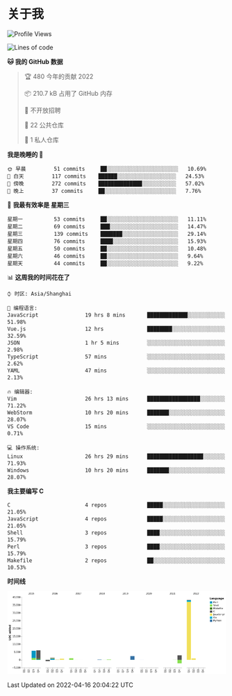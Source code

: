 # 关于我

<!--START_SECTION:waka-->
![Profile Views](http://img.shields.io/badge/%E4%B8%AA%E4%BA%BA%E5%B0%81%E9%9D%A2%E8%A7%82%E7%9C%8B%E6%AC%A1%E6%95%B0-138-blue)

![Lines of code](https://img.shields.io/badge/%E4%BB%8E%E3%80%8C%E4%BD%A0%E5%A5%BD%E4%B8%96%E7%95%8C%E3%80%8D%E6%88%91%E5%B7%B2%E7%BB%8F%E5%86%99%E4%BA%86-57%20Thousand%20%E8%A1%8C%E4%BB%A3%E7%A0%81-blue)

**🐱 我的 GitHub 数据** 

> 🏆 480 今年的贡献 2022
 > 
> 📦 210.7 kB 占用了 GitHub 内存 
 > 
> 🚫 不开放招聘
 > 
> 📜 22 公共仓库 
 > 
> 🔑 1 私人仓库 
 > 
**我是晚睡的 🦉** 

```text
🌞 早晨         51 commits     ██░░░░░░░░░░░░░░░░░░░░░░░   10.69% 
🌆 白天         117 commits    ██████░░░░░░░░░░░░░░░░░░░   24.53% 
🌃 傍晚         272 commits    ██████████████░░░░░░░░░░░   57.02% 
🌙 晚上         37 commits     ██░░░░░░░░░░░░░░░░░░░░░░░   7.76%

```
📅 **我最有效率是 星期三** 

```text
星期一          53 commits     ██░░░░░░░░░░░░░░░░░░░░░░░   11.11% 
星期二          69 commits     ███░░░░░░░░░░░░░░░░░░░░░░   14.47% 
星期三          139 commits    ███████░░░░░░░░░░░░░░░░░░   29.14% 
星期四          76 commits     ████░░░░░░░░░░░░░░░░░░░░░   15.93% 
星期五          50 commits     ██░░░░░░░░░░░░░░░░░░░░░░░   10.48% 
星期六          46 commits     ██░░░░░░░░░░░░░░░░░░░░░░░   9.64% 
星期天          44 commits     ██░░░░░░░░░░░░░░░░░░░░░░░   9.22%

```


📊 **这周我的时间花在了** 

```text
⌚︎ 时区: Asia/Shanghai

💬 编程语言: 
JavaScript               19 hrs 8 mins       █████████████░░░░░░░░░░░░   51.98% 
Vue.js                   12 hrs              ████████░░░░░░░░░░░░░░░░░   32.59% 
JSON                     1 hr 5 mins         ░░░░░░░░░░░░░░░░░░░░░░░░░   2.98% 
TypeScript               57 mins             ░░░░░░░░░░░░░░░░░░░░░░░░░   2.62% 
YAML                     47 mins             ░░░░░░░░░░░░░░░░░░░░░░░░░   2.13%

🔥 编辑器: 
Vim                      26 hrs 13 mins      █████████████████░░░░░░░░   71.22% 
WebStorm                 10 hrs 20 mins      ███████░░░░░░░░░░░░░░░░░░   28.07% 
VS Code                  15 mins             ░░░░░░░░░░░░░░░░░░░░░░░░░   0.71%

💻 操作系统: 
Linux                    26 hrs 29 mins      ██████████████████░░░░░░░   71.93% 
Windows                  10 hrs 20 mins      ███████░░░░░░░░░░░░░░░░░░   28.07%

```

**我主要编写 C** 

```text
C                        4 repos             █████░░░░░░░░░░░░░░░░░░░░   21.05% 
JavaScript               4 repos             █████░░░░░░░░░░░░░░░░░░░░   21.05% 
Shell                    3 repos             ████░░░░░░░░░░░░░░░░░░░░░   15.79% 
Perl                     3 repos             ████░░░░░░░░░░░░░░░░░░░░░   15.79% 
Makefile                 2 repos             ██░░░░░░░░░░░░░░░░░░░░░░░   10.53%

```


**时间线**

![Chart not found](https://raw.githubusercontent.com/Arondight/Arondight/master/charts/bar_graph.png) 


 Last Updated on 2022-04-16 20:04:22 UTC
<!--END_SECTION:waka-->
